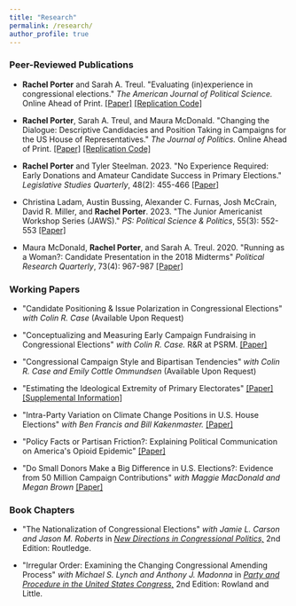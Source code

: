```yaml
---
title: "Research"
permalink: /research/
author_profile: true
---
```


### Peer-Reviewed Publications

- **Rachel Porter** and Sarah A. Treul. "Evaluating (in)experience in congressional elections." *The American Journal of Political Science.* Online Ahead of Print. [[Paper]](https://onlinelibrary.wiley.com/doi/10.1111/ajps.12854) [[Replication Code]](https://dataverse.harvard.edu/dataset.xhtml?persistentId=doi:10.7910/DVN/CYFIDH)

- **Rachel Porter**, Sarah A. Treul, and Maura McDonald. "Changing the Dialogue: Descriptive Candidacies and Position Taking in Campaigns for the US House of Representatives." _The Journal of Politics._ Online Ahead of Print. [[Paper]](https://www.journals.uchicago.edu/doi/abs/10.1086/726928?journalCode=jop) [[Replication Code]](https://dataverse.harvard.edu/dataset.xhtml?persistentId=doi:10.7910/DVN/S6ZMEN)

- **Rachel Porter** and Tyler Steelman. 2023. "No Experience Required: Early Donations and Amateur Candidate Success in Primary Elections." _Legislative Studies Quarterly_, 48(2): 455-466 [[Paper]](https://onlinelibrary.wiley.com/doi/abs/10.1111/lsq.12396)

- Christina Ladam, Austin Bussing, Alexander C. Furnas, Josh McCrain, David R. Miller, and **Rachel Porter**. 2023. "The Junior Americanist Workshop Series (JAWS)." _PS: Political Science \& Politics_, 55(3): 552-553 [[Paper]](https://www.cambridge.org/core/journals/ps-political-science-and-politics/article/abs/junior-americanist-workshop-series/AF82CC9999307B6309D6754B191628A5)

- Maura McDonald, **Rachel Porter**, and Sarah A. Treul. 2020. "Running as a Woman?: Candidate Presentation in the 2018 Midterms" _Political Research Quarterly_, 73(4): 967-987 [[Paper]](https://journals.sagepub.com/doi/full/10.1177/1065912920915787)

### Working Papers

- "Candidate Positioning & Issue Polarization in Congressional Elections" *with Colin R. Case* (Available Upon Request)

- "Conceptualizing and Measuring Early Campaign Fundraising in Congressional Elections" *with Colin R. Case.* R&R at PSRM. [[Paper]](/files/case_porter_money.pdf)

- "Congressional Campaign Style and Bipartisan Tendencies" *with Colin R. Case and Emily Cottle Ommundsen* (Available Upon Request)

- "Estimating the Ideological Extremity of Primary Electorates" [[Paper]](/files/estimating_ideology.pdf) [[Supplemental Information]](/files/primaries_appendix.pdf)

- "Intra-Party Variation on Climate Change Positions in U.S. House Elections" *with Ben Francis and Bill Kakenmaster.* [[Paper]](/files/climate_embeddings.pdf)

- "Policy Facts or Partisan Friction?: Explaining Political Communication on America's Opioid Epidemic" [[Paper]](/files/porter_opioids.pdf)

- "Do Small Donors Make a Big Difference in U.S. Elections?: Evidence from 50 Million Campaign Contributions" *with Maggie MacDonald and Megan Brown* [[Paper]](/files/SmallDonors_CBS.pdf)

### Book Chapters 

- "The Nationalization of Congressional Elections" *with Jamie L. Carson and Jason M. Roberts* in [*New Directions in Congressional Politics,*](https://www.routledge.com/New-Directions-in-Congressional-Politics/Carson-Lynch/p/book/9780367466541) 2nd Edition: Routledge.

- "Irregular Order: Examining the Changing Congressional Amending Process" *with Michael S. Lynch and Anthony J. Madonna* in [*Party and Procedure in the United States Congress,*](https://rowman.com/ISBN/9781442258747/Party-and-Procedure-in-the-United-States-Congress-Second-Edition) 2nd Edition: Rowland and Little.
